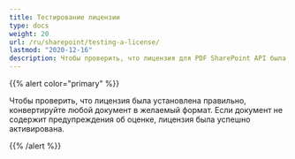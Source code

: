 ```yaml
---
title: Тестирование лицензии
type: docs
weight: 20
url: /ru/sharepoint/testing-a-license/
lastmod: "2020-12-16"
description: Чтобы проверить, что лицензия для PDF SharePoint API была успешно установлена, конвертируйте любой документ в желаемый формат, и он должен быть сгенерирован без какого-либо предупреждения об оценке.
---
```


{{% alert color="primary" %}}

Чтобы проверить, что лицензия была установлена правильно, конвертируйте любой документ в желаемый формат. Если документ не содержит предупреждения об оценке, лицензия была успешно активирована.

{{% /alert %}}